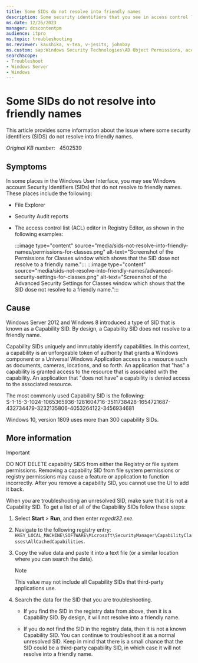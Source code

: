 ```yaml
---
title: Some SIDs do not resolve into friendly names
description: Some security identifiers that you see in access control lists or Security Audit reports do not resolve into friendly names. These may be capability SIDs.
ms.date: 12/26/2023
manager: dcscontentpm
audience: itpro
ms.topic: troubleshooting
ms.reviewer: kaushika, v-tea, v-jesits, johnbay
ms.custom: sap:Windows Security Technologies\AD Object Permissions, access control, delegation, AdminSDHolder and auditing, csstroubleshoot
searchScope:
- Troubleshoot
- Windows Server
- Windows
---
```

# Some SIDs do not resolve into friendly names

This article provides some information about the issue where some security identifiers (SIDS) do not resolve into friendly names.

_Original KB number:_ &nbsp; 4502539

## Symptoms

In some places in the Windows User Interface, you may see Windows account Security Identifiers (SIDs) that do not resolve to friendly names. These places include the following:

- File Explorer
- Security Audit reports
- The access control list (ACL) editor in Registry Editor, as shown in the following examples:

    :::image type="content" source="media/sids-not-resolve-into-friendly-names/permissions-for-classes.png" alt-text="Screenshot of the Permissions for Classes window which shows that the SID dose not resolve to a friendly name.":::
    :::image type="content" source="media/sids-not-resolve-into-friendly-names/advanced-security-settings-for-classes.png" alt-text="Screenshot of the Advanced Security Settings for Classes window which shows that the SID dose not resolve to a friendly name.":::

## Cause

Windows Server 2012 and Windows 8 introduced a type of SID that is known as a Capability SID. By design, a Capability SID does not resolve to a friendly name.

Capability SIDs uniquely and immutably identify capabilities. In this context, a capability is an unforgeable token of authority that grants a Windows component or a Universal Windows Application access to a resource such as documents, cameras, locations, and so forth. An application that "has" a capability is granted access to the resource that is associated with the capability. An application that "does not have" a capability is denied access to the associated resource.

The most commonly used Capability SID is the following:  
S-1-15-3-1024-1065365936-1281604716-3511738428-1654721687-432734479-3232135806-4053264122-3456934681

Windows 10, version 1809 uses more than 300 capability SIDs.

## More information

> [!Important]
> DO NOT DELETE capability SIDS from either the Registry or file system permissions. Removing a capability SID from file system permissions or registry permissions may cause a feature or application to function incorrectly. After you remove a capability SID, you cannot use the UI to add it back.

When you are troubleshooting an unresolved SID, make sure that it is not a Capability SID. To get a list of all of the Capability SIDs follow these steps:

1. Select **Start** > **Run**, and then enter *regedt32.exe*.
2. Navigate to the following registry entry: `HKEY_LOCAL_MACHINE\SOFTWARE\Microsoft\SecurityManager\CapabilityClasses\AllCachedCapabilities`.

1. Copy the value data and paste it into a text file (or a similar location where you can search the data).
   > [!Note]
   > This value may not include all Capability SIDs that third-party applications use.
1. Search the data for the SID that you are troubleshooting.

   - If you find the SID in the registry data from above, then it is a Capability SID. By design, it will not resolve into a friendly name.
      
   - If you do not find the SID in the registry data, then it is not a known Capability SID. You can continue to troubleshoot it as a normal unresolved SID. Keep in mind that there is a small chance that the SID could be a third-party capability SID, in which case it will not resolve into a friendly name.
      
